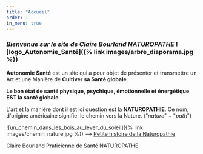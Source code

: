 ```yaml
---
title: "Accueil"
order: 1
in_menu: true
---
```

### _Bienvenue sur le site de Claire Bourland NATUROPATHE_ ![logo_Autonomie_Santé]({% link images/arbre_diaporama.jpg %})

**Autonomie Santé** est un site qui a pour objet de présenter et transmettre un Art et une Manière de **Cultiver sa Santé globale**.

**Le bon état de santé physique, psychique, émotionnelle et énergétique EST la santé globale**.

L'art et la manière dont il est ici question est la **NATUROPATHIE**.
Ce nom, d'origine américaine signifie: le chemin vers la Nature.
("_nature_" + "_path_")


![un_chemin_dans_les_bois_au_lever_du_soleil]({% link images/chemin_nature.jpg %}) --> [Petite histoire de la Naturopathie](https://boptimiste.github.io/autonomiesante/articles/) 

Claire Bourland Praticienne de Santé NATUROPATHE 